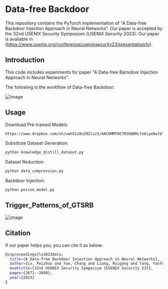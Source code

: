 # Data-free Backdoor
This repository contains the PyTorch implementation of "A Data-free Backdoor Injection Approach in Neural Networks". Our paper is accepted by the 32nd USENIX Security Symposium (USENIX Security 2023). Our paper is available in (https://www.usenix.org/conference/usenixsecurity23/presentation/lv).

## Introduction
This code includes experiments for paper "A Data-free Backdoor Injection Approach in Neural Networks".

The following is the workflow of Data-free Backdoor:

![image](https://github.com/lvpeizhuo/Data-free_Backdoor/blob/main/workflow.png)

## Usage
Download Pre-trained Models:
```bash
https://www.dropbox.com/sh/uwh51z8u292lzz5/AAC6MMT6E7MJbQ0RLYz6iyeNa?dl=0
```
Substitute Dataset Generation:
```bash
python knowledge_distill_dataset.py
```
Dataset Reduction:
```bash
python data_compression.py
```
Backdoor Injection:
```bash
python poison_model.py
```

## Trigger_Patterns_of_GTSRB
![image](https://github.com/lvpeizhuo/Data-free_Backdoor/blob/main/Trigger_Patterns_of_GTSRB.png)


## Citation
If our paper helps you, you can cite it as below:
```bash
@inproceedings{lv2023data,
  title={A Data-free Backdoor Injection Approach in Neural Networks},
  author={Lv, Peizhuo and Yue, Chang and Liang, Ruigang and Yang, Yunfei and Zhang, Shengzhi and Ma, Hualong and Chen, Kai},
  booktitle={32nd USENIX Security Symposium (USENIX Security 23)},
  pages={2671--2688},
  year={2023}
}
```
